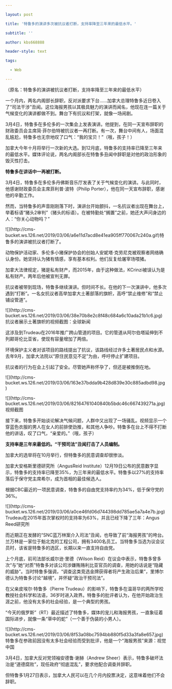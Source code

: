 ---
layout: post
title: '特鲁多的演讲多次被抗议者打断，支持率降至三年来的最低水平。'
subtitle: ''
author: kbs668888
header-style: text
tags:
  - Web
---
（原名：特鲁多的演讲被抗议者打断，支持率降至三年来的最低水平）

一个月内，两名内阁部长辞职，反对派要求下台……加拿大总理特鲁多近日卷入了“司法干涉”丑闻。这位海报男孩以其极具魅力的演讲而闻名，他现在连一篇关于气候变化的演讲都做不到。舞台下有抗议和打架，就像一场闹剧。

3月4日，特鲁多在多伦多的一次集会上发表演讲。他提到，在同一天宣布辞职的财政委员会主席简·菲尔伯特被抗议者一再打断。有一次，舞台中间有人，场面混乱尴尬，特鲁多也无奈地叹了口气：“我的宝贝！”（哦，孩子！）

加拿大今年十月将举行一次新的大选。到12月底，特鲁多的支持率已降至三年来的最低水平。媒体评论说，两名内阁部长在特鲁多丑闻中辞职是对他的政治形象的毁灭性打击。

 **特鲁多在讲话中一再被打断。**

3月4日，特鲁多在多伦多丹佛斯音乐厅发表了关于气候变化的演讲。与此同时，他感谢财政委员会主席菲利普·波特（Philip
Porter），他在同一天宣布辞职，感谢他的辛勤工作。

然而，当特鲁多的声音刚刚落下时，演讲台开始颤抖，一名抗议者出现在舞台上，举着标语“猪头2审判”（猪头的标语）。在被特勤处“搁置”之前，她还大声问身边的人：“你关心动物吗？”

![](http://cms-
bucket.ws.126.net/2019/03/06/a6e11d7acd8e41ea905ff770067c240a.gif)特鲁多的演讲被抗议者打断了。

动物保护活动家、多伦多小猪保护协会的创始人安妮塔·克劳尼克被观察者网络确认身份。她坚持认为猪有情感，享有基本权利。他们反复给屠宰场喂猪。

加拿大法律规定，猪是私有财产，而2015年，由于这种做法，KCrinzi被误认为是私有财产。两年后他被宣判无罪。

抗议者被带到现场，特鲁多继续演讲。但时间不长。在他的下一次演讲中，他多次遇到“打断”。一名女抗议者高举加拿大土著部落的旗帜，高呼“禁止维修”和“禁止铺设管道”。

![](http://cms-
bucket.ws.126.net/2019/03/06/38e70b8e2c8f48c684a6c10ada21b1c6.jpg)抗议者展示土著旗帜的视频截图：全球新闻

这涉及到Trudeau在2016年推广跨山管道的项目。它的管道从阿尔伯塔延伸到不列颠哥伦比亚省，使现有容量增加了两倍。

环境保护主义者对该项目的路线提出了抗议，该路线经过许多土著居民点和水源。去年9月，加拿大法院以“原住民意见不足”为由，呼吁停止扩建项目。

抗议者的行为在会上引起了安全。尽管她声称怀孕了，但还是被推倒在地。

![](http://cms-
bucket.ws.126.net/2019/03/06/163e37bdda9b428d839e30c885adbd98.jpg)

![](http://cms-
bucket.ws.126.net/2019/03/06/82164761040840b5bdc46c667439271a.jpg)视频截图

接下来，特鲁多开始谈论解决气候问题，人群中又出现了一场骚乱。视频显示一个穿蓝色衣服的男人在女人的前排使劲推，和其他人争吵。特鲁多在台上不得不打断他的讲话，叹了口气，“亲爱的。”（哦，孩子）

 **支持率是三年来最低的。“干预司法”丑闻打击了人员编制。**

加拿大的选举将在10月举行，但特鲁多的民意调查却很惨淡。

加拿大安格斯里德研究所（AngusReid
Institute）12月19日公布的民意数字显示，特鲁多的支持率已降至35%，为三年来的最低水平。特鲁多以27%的支持率落后于保守党主席希尔，成为首相的最佳候选人。

根据CBC最近的一项民意调查，特鲁多的自由党支持率约为34%，低于保守党的36%。

![](http://cms-
bucket.ws.126.net/2019/03/06/a0ce46fd06d744398dd785ae5a7a4e7b.jpg)Trudeau在2015年首次掌权时的支持率为63%，并且已经下降了三年：Angus
Reed研究所

而近期正在发酵的“SNC蓝万林案介入司法”丑闻，也导致了前“海报男孩”的垮台。兰万林是一家位于魁北克的工程公司，拥有3400名员工。当特鲁多当选为议会议员时，该省是特鲁多的选区，长期以来一直支持自由党。

上个月底，前司法部长威尔逊·里德（Wilson
Reid）在议会中表示，特鲁多曾多次“与”她“对质”特鲁多对该公司涉嫌贿赂利比亚官员的调查，用她的话说是“隐藏的威胁”。当时特鲁多强调，“调查这类竞选金牌获得者将产生政治后果”，里博尔德认为特鲁多讨论“越境”，并怀疑“政治干预司法”。

在父亲皮埃尔·特鲁多（Pierre
Trudeau）的影响下，特鲁多在温哥华的两所学校教授社会科学和法语，36岁时进入政界。特鲁多的批评者认为，在他开始政治生涯之前，他没有太多的社会经验，是一个典型的男孩。

“今天的俄罗斯”（RT）最近描述了特鲁多，媒体的宠儿和海报男孩，一直象征着国际进步，就像一条“草中的蛇”（一个善于伪装的小男人）。

![](http://cms-
bucket.ws.126.net/2019/03/06/8f53a08bc7594bb880f5d33a3fa8e657.jpg)特鲁多在参政前因没有太多社会经验而受到批评，他是一个“海报男孩”来源：视觉中国

3月4日，加拿大反对党领袖安德鲁·谢赫（Andrew Sheer）表示，特鲁多破坏法治是“道德腐败”，现任政府“彻底混乱”，要求他配合调查并辞职。

但特鲁多1月27日表示，加拿大人民可以在几个月内投票决定，这意味着他们不会辞职。

